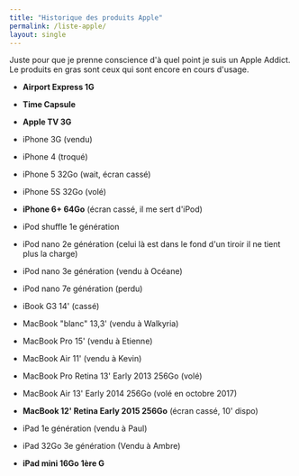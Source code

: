 ```yaml
---
title: "Historique des produits Apple"
permalink: /liste-apple/
layout: single
---
```


Juste pour que je prenne conscience d'à quel point je suis un Apple
Addict. Le produits en gras sont ceux qui sont encore en cours d'usage.

-   **Airport Express 1G**


-   **Time Capsule**


-   **Apple TV 3G**

-   iPhone 3G (vendu)
-   iPhone 4 (troqué)
-   iPhone 5 32Go (wait, écran cassé)
-   iPhone 5S 32Go (volé)
-   **iPhone 6+ 64Go** (écran cassé, il me sert d'iPod)


-   iPod shuffle 1e génération
-   iPod nano 2e génération (celui là est dans le fond d'un tiroir il ne
    tient plus la charge)
-   iPod nano 3e génération (vendu à Océane)
-   iPod nano 7e génération (perdu)


-   iBook G3 14' (cassé)
-   MacBook "blanc" 13,3' (vendu à Walkyria)
-   MacBook Pro 15' (vendu à Etienne)
-   MacBook Air 11' (vendu à Kevin)
-   MacBook Pro Retina 13' Early 2013 256Go (volé)
-   MacBook Air 13' Early 2014 256Go (volé en octobre 2017)
-   **MacBook 12' Retina Early 2015 256Go** (écran cassé, 10' dispo)


-   iPad 1e génération (vendu à Paul)
-   iPad 32Go 3e génération (Vendu à Ambre)
-   **iPad mini 16Go 1ère G**
